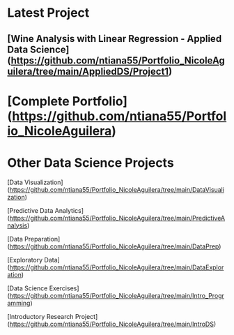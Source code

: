 # Latest Project

## [Wine Analysis with Linear Regression - Applied Data Science] (https://github.com/ntiana55/Portfolio_NicoleAguilera/tree/main/AppliedDS/Project1)

# [Complete Portfolio] (https://github.com/ntiana55/Portfolio_NicoleAguilera)

# Other Data Science Projects

[Data Visualization] (https://github.com/ntiana55/Portfolio_NicoleAguilera/tree/main/DataVisualization)

[Predictive Data Analytics] (https://github.com/ntiana55/Portfolio_NicoleAguilera/tree/main/PredictiveAnalysis)

[Data Preparation] (https://github.com/ntiana55/Portfolio_NicoleAguilera/tree/main/DataPrep)

[Exploratory Data] (https://github.com/ntiana55/Portfolio_NicoleAguilera/tree/main/DataExploration)

[Data Science Exercises] (https://github.com/ntiana55/Portfolio_NicoleAguilera/tree/main/Intro_Programming)

[Introductory Research Project] (https://github.com/ntiana55/Portfolio_NicoleAguilera/tree/main/IntroDS)
